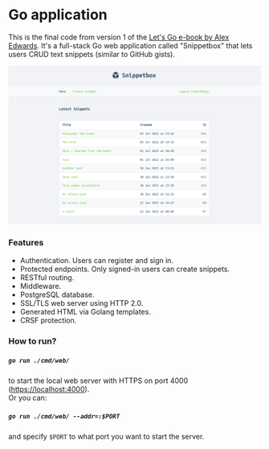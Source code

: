 # Go application

This is the final code from version 1 of the [Let's Go e-book by Alex Edwards](https://lets-go.alexedwards.net/). It's a full-stack Go web application called "Snippetbox" that lets users CRUD text snippets (similar to GitHub gists).

<img width="800" src="./screenshot.png" />

### Features

- Authentication. Users can register and sign in.
- Protected endpoints. Only signed-in users can create snippets.
- RESTful routing.
- Middleware.
- PostgreSQL database.
- SSL/TLS web server using HTTP 2.0.
- Generated HTML via Golang templates.
- CRSF protection.

### How to run?

##### `go run ./cmd/web/`
to start the local web server with HTTPS on port 4000 ([https://localhost:4000](https://localhost:4000)).  
Or you can: 
##### `go run ./cmd/web/ --addr=:$PORT`  
and specify `$PORT` to what port you want to start the server.
